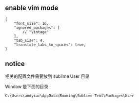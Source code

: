 


## enable vim mode


```
{
    "font_size": 16,
    "ignored_packages": [
        // "Vintage"
    ],
    "tab_size": 4,
    "translate_tabs_to_spaces": true,
}
```
## notice 

相关的配置文件需要放到 sublime User 目录

Window 是下面的目录
```
C:\Users\andyiac\AppData\Roaming\Sublime Text\Packages\User
```
